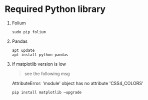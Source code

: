 # Required Python library

1. Folium
    ```
    sudo pip folium
    ```

2. Pandas

    ```
    apt update
    apt install python-pandas
    ```

3. If matplotlib version is low

    > see the following msg
  
    AttributeError: 'module' object has no attribute 'CSS4_COLORS'

    ```
    pip install matplotlib —upgrade
    ```
